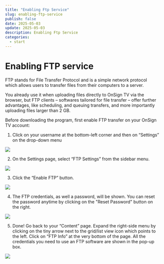 ```yaml
---
title: "Enabling Ftp Service"
slug: enabling-ftp-service
publish: false
date: 2025-05-03
update: 2025-05-03
description: Enabling Ftp Service
categories:
  - start
---
```


Enabling FTP service
====================

FTP stands for File Transfer Protocol and is a simple network protocol which allows users to transfer files from their computers to a server.

You already use it when uploading files directly to OnSign TV via the browser, but FTP clients – softwares tailored for file transfer – offer further advantages, like scheduling, and queuing transfers, and more importantly uploading files larger than 2 GB.

Before downloading the program, first enable FTP transfer on your OnSign TV account:

1. Click on your username at the bottom-left corner and then on “Settings” on the drop-down menu

![](https://static.helpjuice.com/helpjuice_production/uploads/upload/image/23821/direct/1741706434705/image.png)

2. On the Settings page, select “FTP Settings” from the sidebar menu.

![](https://static.helpjuice.com/helpjuice_production/uploads/upload/image/23821/direct/1741707744602/image.png)

3. Click the “Enable FTP” button.

![](https://static.helpjuice.com/helpjuice_production/uploads/upload/image/23821/direct/1731581723839/enabling-ftp-service_3.png)

4. The FTP credentials, as well a password, will be shown. You can reset the password anytime by clicking on the "Reset Password" button on the right.

![](https://static.helpjuice.com/helpjuice_production/uploads/upload/image/23821/direct/1741709231961/image.png)

5. Done! Go back to your “Content” page. Expand the right-side menu by clicking on the tiny arrow next to the grid/list view icon which points to the left. Click on “FTP Info” at the very bottom of the page. All the credentials you need to use an FTP software are shown in the pop-up box.

![](https://static.helpjuice.com/helpjuice_production/uploads/upload/image/23821/direct/1731581760370/enabling-ftp-service_5.jpg)
